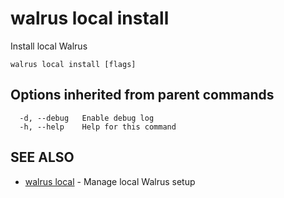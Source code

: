 # walrus local install

Install local Walrus

```
walrus local install [flags]
```

## Options inherited from parent commands

```
  -d, --debug   Enable debug log
  -h, --help    Help for this command
```

## SEE ALSO

* [walrus local](walrus_local)	 - Manage local Walrus setup

